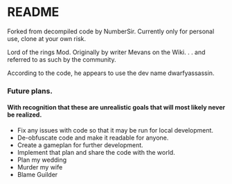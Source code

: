 # README
Forked from decompiled code by NumberSir. Currently only for personal use, clone at your own risk.

Lord of the rings Mod. Originally by writer Mevans on the Wiki. . . and referred to as such by the community. 

According to the code, he appears to use the dev name dwarfyassassin. 

### Future plans.
#### With recognition that these are unrealistic goals that will most likely never be realized.

 - Fix any issues with code so that it may be run for local development. 
 - De-obfuscate code and make it readable for anyone. 
 - Create a gameplan for further development. 
 - Implement that plan and share the code with the world. 
 - Plan my wedding
 - Murder my wife
 - Blame Guilder

